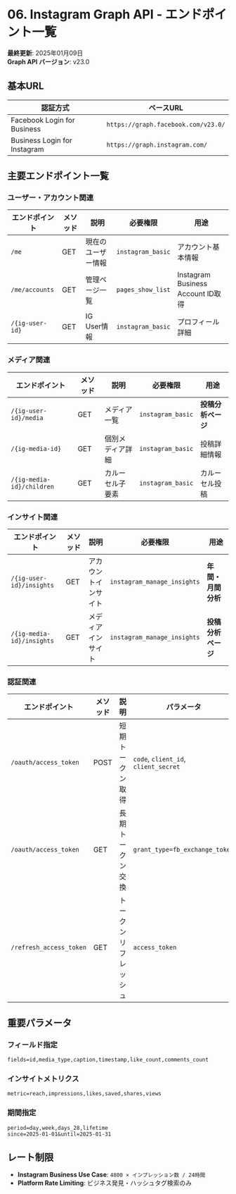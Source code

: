 # 06. Instagram Graph API - エンドポイント一覧

**最終更新**: 2025年01月09日  
**Graph API バージョン**: v23.0

## 基本URL

| 認証方式 | ベースURL |
|----------|-----------|
| Facebook Login for Business | `https://graph.facebook.com/v23.0/` |
| Business Login for Instagram | `https://graph.instagram.com/` |

## 主要エンドポイント一覧

### ユーザー・アカウント関連

| エンドポイント | メソッド | 説明 | 必要権限 | 用途 |
|---------------|----------|------|----------|------|
| `/me` | GET | 現在のユーザー情報 | `instagram_basic` | アカウント基本情報 |
| `/me/accounts` | GET | 管理ページ一覧 | `pages_show_list` | Instagram Business Account ID取得 |
| `/{ig-user-id}` | GET | IG User情報 | `instagram_basic` | プロフィール詳細 |

### メディア関連

| エンドポイント | メソッド | 説明 | 必要権限 | 用途 |
|---------------|----------|------|----------|------|
| `/{ig-user-id}/media` | GET | メディア一覧 | `instagram_basic` | **投稿分析ページ** |
| `/{ig-media-id}` | GET | 個別メディア詳細 | `instagram_basic` | 投稿詳細情報 |
| `/{ig-media-id}/children` | GET | カルーセル子要素 | `instagram_basic` | カルーセル投稿 |

### インサイト関連

| エンドポイント | メソッド | 説明 | 必要権限 | 用途 |
|---------------|----------|------|----------|------|
| `/{ig-user-id}/insights` | GET | アカウントインサイト | `instagram_manage_insights` | **年間・月間分析** |
| `/{ig-media-id}/insights` | GET | メディアインサイト | `instagram_manage_insights` | **投稿分析ページ** |

### 認証関連

| エンドポイント | メソッド | 説明 | パラメータ | 用途 |
|---------------|----------|------|-----------|------|
| `/oauth/access_token` | POST | 短期トークン取得 | `code`, `client_id`, `client_secret` | 初回認証 |
| `/oauth/access_token` | GET | 長期トークン交換 | `grant_type=fb_exchange_token` | トークン長期化 |
| `/refresh_access_token` | GET | トークンリフレッシュ | `access_token` | トークン更新 |

## 重要パラメータ

### フィールド指定
```
fields=id,media_type,caption,timestamp,like_count,comments_count
```

### インサイトメトリクス
```
metric=reach,impressions,likes,saved,shares,views
```

### 期間指定
```
period=day,week,days_28,lifetime
since=2025-01-01&until=2025-01-31
```

## レート制限

- **Instagram Business Use Case**: `4800 × インプレッション数 / 24時間`
- **Platform Rate Limiting**: ビジネス発見・ハッシュタグ検索のみ